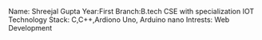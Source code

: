 Name: Shreejal Gupta   Year:First   Branch:B.tech CSE with specialization IOT    Technology Stack: C,C++,Ardiono Uno, Arduino nano
Intrests: Web Development
